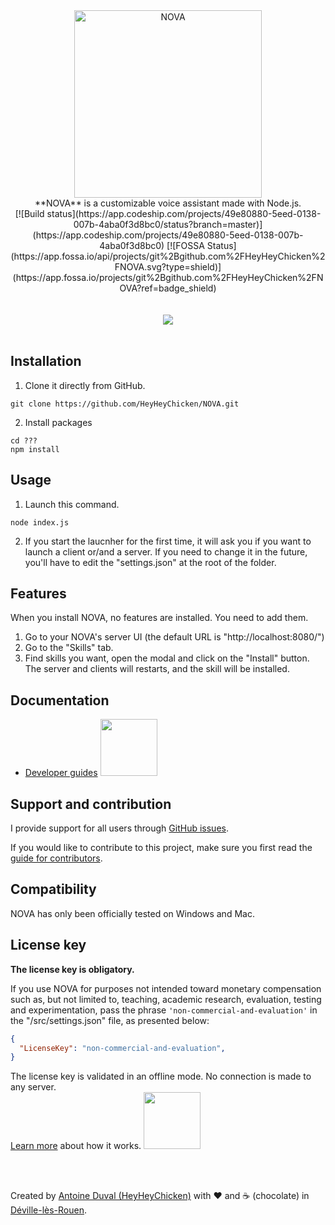 <div align="center">
<a href="//nova-assistant.com" rel="nofollow">
<img src="https://github.com/HeyHeyChicken/NOVA/blob/master/resources/github-logo.svg" alt="NOVA" width="300">
</a>
<br/>
**NOVA** is a customizable voice assistant made with Node.js.<br>
[![Build status](https://app.codeship.com/projects/49e80880-5eed-0138-007b-4aba0f3d8bc0/status?branch=master)](https://app.codeship.com/projects/49e80880-5eed-0138-007b-4aba0f3d8bc0)
[![FOSSA Status](https://app.fossa.io/api/projects/git%2Bgithub.com%2FHeyHeyChicken%2FNOVA.svg?type=shield)](https://app.fossa.io/projects/git%2Bgithub.com%2FHeyHeyChicken%2FNOVA?ref=badge_shield)
</div>
<br><br>
<div align="center">
<a href="//nova-assistant.com">
<img src="https://github.com/HeyHeyChicken/NOVA/blob/master/resources/screenshot.jpg">
</a>
</div>

<br>

## Installation

1) Clone it directly from GitHub.
```
git clone https://github.com/HeyHeyChicken/NOVA.git
```
2) Install packages
```
cd ???
npm install
```

## Usage

1) Launch this command.
```
node index.js
```
2) If you start the laucnher for the first time, it will ask you if you want to launch a client or/and a server.
   If you need to change it in the future, you'll have to edit the "settings.json" at the root of the folder.

## Features

When you install NOVA, no features are installed. You need to add them.<br/>
1) Go to your NOVA's server UI (the default URL is "http://localhost:8080/")
2) Go to the "Skills" tab.
3) Find skills you want, open the modal and click on the "Install" button. The server and clients will restarts, and the skill will be installed.

## Documentation

- [Developer guides](//nova-assistant.com/docs) <img width="91" src="https://github.com/HeyHeyChicken/NOVA/blob/master/resources/not-done-yet.jpg">

## Support and contribution

I provide support for all users through [GitHub issues](//github.com/HeyHeyChicken/NOVA/issues).

If you would like to contribute to this project, make sure you first read the [guide for contributors](//github.com/HeyHeyChicken/NOVA/blob/master/CONTRIBUTING.md).

## Compatibility

NOVA has only been officially tested on Windows and Mac.

## License key

**The license key is obligatory.**

If you use NOVA for purposes not intended toward monetary compensation such as, but not limited to, teaching, academic research, evaluation, testing and experimentation, pass the phrase `'non-commercial-and-evaluation'` in the "/src/settings.json" file, as presented below:

```json
{
  "LicenseKey": "non-commercial-and-evaluation",
}
```

The license key is validated in an offline mode.  No connection is made to any server.<br/>
[Learn more](//nova-assistant.com/docs/tutorial-license-key.html) about how it works. <img width="91" src="https://github.com/HeyHeyChicken/NOVA/blob/master/resources/not-done-yet.jpg">

<br>
<br>

Created by [Antoine Duval (HeyHeyChicken)](//antoine.cuffel.fr) with ❤ and ☕ (chocolate) in [Déville-lès-Rouen](//en.wikipedia.org/wiki/Déville-lès-Rouen).
